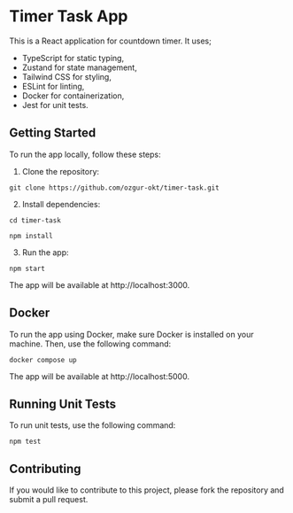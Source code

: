 # Timer Task App
This is a React application for countdown timer. It uses;
* TypeScript for static typing, 
* Zustand for state management, 
* Tailwind CSS for styling, 
* ESLint for linting, 
* Docker for containerization,
* Jest for unit tests.

## Getting Started
To run the app locally, follow these steps:

1. Clone the repository:

`git clone https://github.com/ozgur-okt/timer-task.git`

2. Install dependencies:

`cd timer-task`

`npm install`


3. Run the app:

`npm start`

The app will be available at http://localhost:3000.

## Docker

To run the app using Docker, make sure Docker is installed on your machine. Then, use the following command:
 
`docker compose up`

The app will be available at http://localhost:5000.

## Running Unit Tests

To run unit tests, use the following command:

`npm test`

## Contributing

If you would like to contribute to this project, please fork the repository and submit a pull request. 